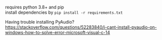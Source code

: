 requires python 3.8+ and pip  
install dependencies by `pip install -r requirements.txt`

Having trouble installing PyAudio? https://stackoverflow.com/questions/52283840/i-cant-install-pyaudio-on-windows-how-to-solve-error-microsoft-visual-c-14
